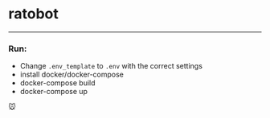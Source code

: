 # ratobot

---

### Run:

* Change `.env_template` to `.env` with the correct settings
* install docker/docker-compose
* docker-compose build
* docker-compose up

🐭

